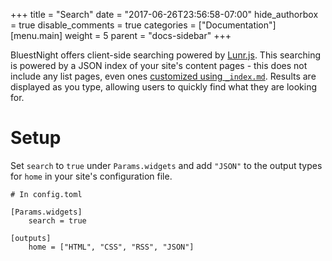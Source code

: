 +++
title = "Search"
date = "2017-06-26T23:56:58-07:00"
hide_authorbox = true
disable_comments = true
categories = ["Documentation"]
[menu.main]
  weight = 5
  parent = "docs-sidebar"
+++

BluestNight offers client-side searching powered by [Lunr.js](https://lunrjs.com). This searching is powered by a JSON index of your site's content pages - this does not include any list pages, even ones [customized using `_index.md`](pages/customize-list-pages). Results are displayed as you type, allowing users to quickly find what they are looking for.

<!--more-->

# Setup

Set `search` to `true` under `Params.widgets` and add `"JSON"` to the output types for `home` in your site's configuration file.

```
# In config.toml

[Params.widgets]
    search = true

[outputs]
    home = ["HTML", "CSS", "RSS", "JSON"]
```
